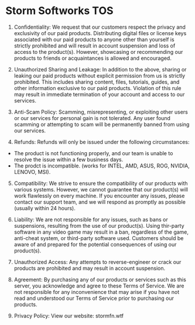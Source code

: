 # Storm Softworks TOS

1. Confidentiality: We request that our customers respect the privacy and exclusivity of our paid products. Distributing digital files or license keys associated with our paid products to anyone other than yourself is strictly prohibited and will result in account suspension and loss of access to the product(s). However, showcasing or recommending our products to friends or acquaintances is allowed and encouraged.

2. Unauthorized Sharing and Leakage: In addition to the above, sharing or leaking our paid products without explicit permission from us is strictly prohibited. This includes sharing content, files, tutorials, guides, and other information exclusive to our paid products. Violation of this rule may result in immediate termination of your account and access to our services.

3. Anti-Scam Policy: Scamming, misrepresenting, or exploiting other users or our services for personal gain is not tolerated. Any user found scamming or attempting to scam will be permanently banned from using our services.

4. Refunds: Refunds will only be issued under the following circumstances:

- The product is not functioning properly, and our team is unable to resolve the issue within a few business days.
- The prodct is incompatible. (works for INTEL, AMD, ASUS, ROG, NVIDIA, LENOVO, MSI).

5. Compatibility: We strive to ensure the compatibility of our products with various systems. However, we cannot guarantee that our product(s) will work flawlessly on every machine. If you encounter any issues, please contact our support team, and we will respond as promptly as possible (usually within 24 hours).

6. Liability: We are not responsible for any issues, such as bans or suspensions, resulting from the use of our product(s). Using thir-party software in any video game may result in a ban, regardless of the game, anti-cheat system, or third-party software used. Customers should be aware of and prepared for the potential consequences of using our product(s).

7. Unauthorized Access: Any attempts to reverse-engineer or crack our products are prohibited and may result in account suspension.

8. Agreement: By purchasing any of our products or services such as this server, you acknowledge and agree to these Terms of Service. We are not responsible for any inconvenience that may arise if you have not read and understood our Terms of Service prior to purchasing our products.

9. Privacy Policy: View our website: stormfn.wtf
